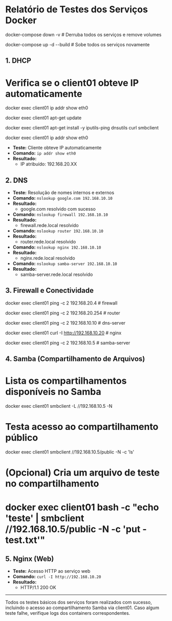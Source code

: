# Relatório de Testes dos Serviços Docker

docker-compose down -v  # Derruba todos os serviços e remove volumes

docker-compose up -d --build  # Sobe todos os serviços novamente

## 1. DHCP
# Verifica se o client01 obteve IP automaticamente

docker exec client01 ip addr show eth0

docker exec client01 apt-get update

docker exec client01 apt-get install -y iputils-ping dnsutils curl smbclient

docker exec client01 ip addr show eth0

- **Teste:** Cliente obteve IP automaticamente
- **Comando:** `ip addr show eth0`
- **Resultado:**
  - IP atribuído: 192.168.20.XX

## 2. DNS

- **Teste:** Resolução de nomes internos e externos
- **Comando:** `nslookup google.com 192.168.10.10`
- **Resultado:**
  - google.com resolvido com sucesso
- **Comando:** `nslookup firewall 192.168.10.10`
- **Resultado:**
  - firewall.rede.local resolvido
- **Comando:** `nslookup router 192.168.10.10`
- **Resultado:**
  - router.rede.local resolvido
- **Comando:** `nslookup nginx 192.168.10.10`
- **Resultado:**
  - nginx.rede.local resolvido
- **Comando:** `nslookup samba-server 192.168.10.10`
- **Resultado:**
  - samba-server.rede.local resolvido

## 3. Firewall e Conectividade

docker exec client01 ping -c 2 192.168.20.4  # firewall

docker exec client01 ping -c 2 192.168.20.254  # router

docker exec client01 ping -c 2 192.168.10.10   # dns-server

docker exec client01 curl -I http://192.168.10.20  # nginx

docker exec client01 ping -c 2 192.168.10.5    # samba-server

## 4. Samba (Compartilhamento de Arquivos)

# Lista os compartilhamentos disponíveis no Samba

docker exec client01 smbclient -L //192.168.10.5 -N

# Testa acesso ao compartilhamento público

docker exec client01 smbclient //192.168.10.5/public -N -c 'ls'

# (Opcional) Cria um arquivo de teste no compartilhamento
# docker exec client01 bash -c "echo 'teste' | smbclient //192.168.10.5/public -N -c 'put - test.txt'"

## 5. Nginx (Web)
- **Teste:** Acesso HTTP ao serviço web
- **Comando:** `curl -I http://192.168.10.20`
- **Resultado:**
  - HTTP/1.1 200 OK

---

Todos os testes básicos dos serviços foram realizados com sucesso, incluindo o acesso ao compartilhamento Samba via client01. Caso algum teste falhe, verifique logs dos containers correspondentes.